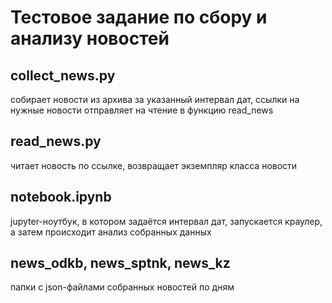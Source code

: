 # Тестовое задание по сбору и анализу новостей
## collect_news.py
собирает новости из архива за указанный интервал дат, ссылки на нужные новости отправляет на чтение в функцию read_news
## read_news.py
читает новость по ссылке, возвращает экземпляр класса новости
## notebook.ipynb
jupyter-ноутбук, в котором задаётся интервал дат, запускается краулер, а затем происходит анализ собранных данных
## news_odkb, news_sptnk, news_kz
папки с json-файлами собранных новостей по дням
